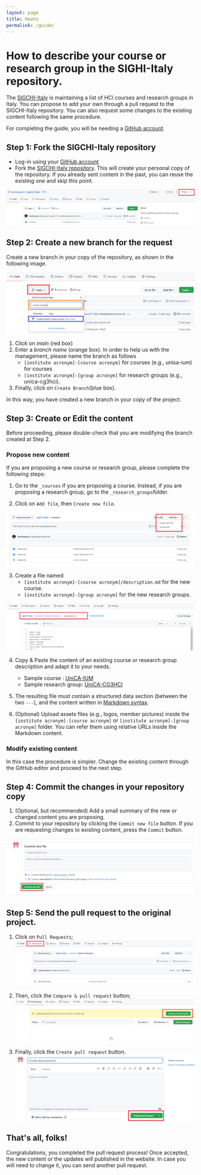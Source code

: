 ```yaml
---
layout: page
title: Howto
permalink: /guide/
---
```


# How to describe your course or research group in the SIGHI-Italy repository.

The [SIGCHI-Italy](http://sigchitaly.eu/) is maintaining a list of HCI courses and research groups in Italy. 
You can propose to add your own through a pull request to the SIGCHI-Italy repository. You can also request some changes to the existing content following the same procedure. 

For completing the guide, you will be needing a [GitHub account](https://github.com).


## Step 1: Fork the SIGCHI-Italy repository
* Log-in using your [GitHub account](https://github.com)
* Fork the [SIGCHI-Italy repository]( https://github.com/davidespano/sigchi-italy). This will create your personal copy of the repository. If you already sent content in the past, you can reuse the existing one and skip this point. 

![fork](/images/guide/imagefork.png)

## Step 2: Create a new branch for the request

Create a new branch in your copy of the repository, as shown in the following image.

![branch](/images/guide/imagebranch.png)

 1. Click on *main* (red box)
 2. Enter a *branch name* (orange box). In order to help us with the management, please name the branch as follows 
    * `[institute acronym]-[course acronym]` for courses (e.g., unisa-ium) for courses
    * `[institute acronym]-[group acronym]` for research groups (e.g., unica-cg3hci).
 3. Finally, click on `Create Branch`(blue box).  

In this way, you have created a new branch in your copy of the project.

## Step 3: Create or Edit the content
Before proceeding, please double-check that you are modifying the branch created at Step 2. 

### Propose new content
If you are proposing a new course or research group, please complete the following steps: 

1. Go to the `_courses`  if you are proposing a course. Instead, if you are proposing a research group, go to the `_research_groups`folder.
   
2. Click on `Add file`, then `Create new file`. 

![newfile](/images/guide/newfile.png)

3. Create a file named 
   * `[institute acronym]-[course acronym]/description.md` for the new course.
   * `[institute acronym]-[group acronym]` for the new research groups.
    

![newcourse](/images/guide/insertnewcourse.png)


4. Copy & Paste the content of an existing course or research group description and adapt it to your needs. 
   * Sample course : [UniCA-IUM](https://github.com/davidespano/sigchi-italy/blob/main/_courses/unica-ium/description.md)
   * Sample research group: [UniCA-CG3HCI](https://github.com/davidespano/sigchi-italy/blob/main/_research_groups/cg3hci/description.md)

5. The resulting file must contain a structured data section (between the two `---`), and the content written in [Markdown syntax](https://docs.github.com/en/github/writing-on-github/getting-started-with-writing-and-formatting-on-github/basic-writing-and-formatting-syntax).

6. (Optional) Upload assets files (e.g., logos, member pictures) inside the `[institute acronym]-[course acronym]` or `[institute acronym]-[group acronym]` folder. You can refer them using relative URLs inside the Markdown content. 

### Modify existing content
In this case the procedure is simpler. Change the existing content through the GitHub editor and proceed to the next step. 

## Step 4: Commit the changes in your repository copy
1. (Optional, but recommended) Add a small summary of the new or changed content you are proposing. 
2. Commit to your repository by clicking the `Commit new file` button. If you are requesting changes to existing content, press the `Commit` button.

![commit](/images/guide/commit.png)

## Step 5: Send the pull request to the original project.

1. Click on `Pull Requests`;
![pull1](/images/guide/pullStep1.png)

2. Then, click the `Compare & pull request` button;
![pull2](/images/guide/pullStep2.png)

3. Finally, click the `Create pull request` button.
![pull3](/images/guide/imagepullStep3.png)


## That's all, folks!
Congratulations, you completed the pull request process!  Once accepted, the new content or the updates will published in the website. In case you will need to change it, you can send another pull request. 


